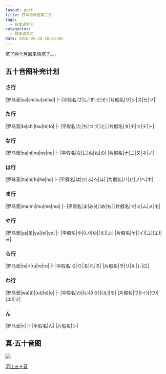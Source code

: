 ```yaml
---
layout: post
title: 日本语课堂第二日
tags:
  - 日本语学习
categories:
  - 日本语学习
date: 2016-05-30 10:56:00
---
```


坑了两个月回来填坑了。。。

 <!--more-->

## 五十音图补完计划

### さ行

|罗马音|sa|shi|su|se|so|
|-
|平假名|さ|し|す|せ|そ|
|片假名|サ|シ|ス|セ|ソ|

### た行

|罗马音|ta|chi|tsu|te|to|
|-
|平假名|た|ち|つ|て|と|
|片假名|タ|チ|ツ|テ|ト|

### な行

|罗马音|na|ni|nu|ne|no|
|-
|平假名|な|に|ぬ|ね|の|
|片假名|ナ|ニ|ヌ|ネ|ノ|

### は行

|罗马音|ha|hi|fu|he|ho|
|-
|平假名|は|ひ|ふ|へ|ほ|
|片假名|ハ|ヒ|フ|ヘ|ホ|

### ま行

|罗马音|ma|mi|mu|me|mo|
|-
|平假名|ま|み|む|め|も|
|片假名|マ|ミ|ム|メ|モ|

### や行

|罗马音|ya|(i)|yu|(e)|yo|
|-
|平假名|や|(い)|ゆ|(え)|よ|
|片假名|ヤ|(イ)|ユ|(エ)|ヨ|

### ら行

|罗马音|ra|ri|ru|re|ro|
|-
|平假名|ら|り|る|れ|ろ|
|片假名|ラ|リ|ル|レ|ロ|

### わ行

|罗马音|wa|(i)|(u)|(e)|o|
|-
|平假名|わ|(い)|(う)|(え)|を|
|片假名|ワ|(イ)|(ウ)|(エ)|ヲ|

### ん

|罗马音|n|
|-
|平假名|ん|
|片假名|ン|

## 真·五十音图

![](http://ww4.sinaimg.cn/mw690/6b7d44cfjw1f4dab18n3aj20ri0j513f.jpg)

[沪江五十音](http://jp.hjenglish.com/subject/pronounce/)
